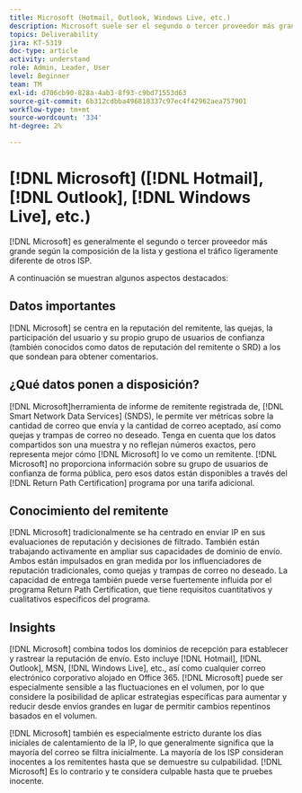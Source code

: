 ```yaml
---
title: Microsoft (Hotmail, Outlook, Windows Live, etc.)
description: Microsoft suele ser el segundo o tercer proveedor más grande según la composición de la lista y gestiona el tráfico de forma ligeramente diferente al de otros ISP.
topics: Deliverability
jira: KT-5319
doc-type: article
activity: understand
role: Admin, Leader, User
level: Beginner
team: TM
exl-id: d706cb90-828a-4ab3-8f93-c9bd71553d63
source-git-commit: 6b312cdbba496818337c97ec4f42962aea757901
workflow-type: tm+mt
source-wordcount: '334'
ht-degree: 2%

---
```


# [!DNL Microsoft] ([!DNL Hotmail], [!DNL Outlook], [!DNL Windows Live], etc.)

[!DNL Microsoft] es generalmente el segundo o tercer proveedor más grande según la composición de la lista y gestiona el tráfico ligeramente diferente de otros ISP.

A continuación se muestran algunos aspectos destacados:

## Datos importantes

[!DNL Microsoft] se centra en la reputación del remitente, las quejas, la participación del usuario y su propio grupo de usuarios de confianza (también conocidos como datos de reputación del remitente o SRD) a los que sondean para obtener comentarios.

## ¿Qué datos ponen a disposición?

[!DNL Microsoft]herramienta de informe de remitente registrada de, [!DNL Smart Network Data Services] (SNDS), le permite ver métricas sobre la cantidad de correo que envía y la cantidad de correo aceptado, así como quejas y trampas de correo no deseado. Tenga en cuenta que los datos compartidos son una muestra y no reflejan números exactos, pero representa mejor cómo [!DNL Microsoft] lo ve como un remitente. [!DNL Microsoft] no proporciona información sobre su grupo de usuarios de confianza de forma pública, pero esos datos están disponibles a través del [!DNL Return Path Certification] programa por una tarifa adicional.

## Conocimiento del remitente

[!DNL Microsoft] tradicionalmente se ha centrado en enviar IP en sus evaluaciones de reputación y decisiones de filtrado. También están trabajando activamente en ampliar sus capacidades de dominio de envío. Ambos están impulsados en gran medida por los influenciadores de reputación tradicionales, como quejas y trampas de correo no deseado. La capacidad de entrega también puede verse fuertemente influida por el programa Return Path Certification, que tiene requisitos cuantitativos y cualitativos específicos del programa.

## Insights

[!DNL Microsoft] combina todos los dominios de recepción para establecer y rastrear la reputación de envío. Esto incluye [!DNL Hotmail], [!DNL Outlook], MSN, [!DNL Windows Live], etc., así como cualquier correo electrónico corporativo alojado en Office 365. [!DNL Microsoft] puede ser especialmente sensible a las fluctuaciones en el volumen, por lo que considere la posibilidad de aplicar estrategias específicas para aumentar y reducir desde envíos grandes en lugar de permitir cambios repentinos basados en el volumen.

[!DNL Microsoft] también es especialmente estricto durante los días iniciales de calentamiento de la IP, lo que generalmente significa que la mayoría del correo se filtra inicialmente. La mayoría de los ISP consideran inocentes a los remitentes hasta que se demuestre su culpabilidad. [!DNL Microsoft] Es lo contrario y te considera culpable hasta que te pruebes inocente.
